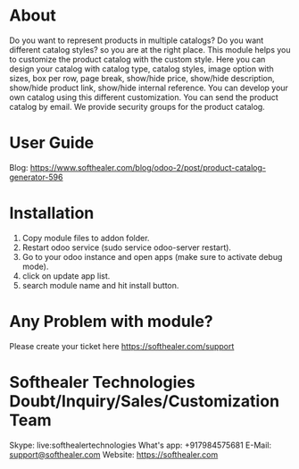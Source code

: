 About
============
Do you want to represent products in multiple catalogs? Do you want different catalog styles? so you are at the right place. This module helps you to customize the product catalog with the custom style. Here you can design your catalog with catalog type, catalog styles, image option with sizes, box per row, page break, show/hide price, show/hide description, show/hide product link, show/hide internal reference. You can develop your own catalog using this different customization. You can send the product catalog by email. We provide security groups for the product catalog. 

User Guide
============
Blog: https://www.softhealer.com/blog/odoo-2/post/product-catalog-generator-596

Installation
============
1) Copy module files to addon folder.
2) Restart odoo service (sudo service odoo-server restart).
3) Go to your odoo instance and open apps (make sure to activate debug mode).
4) click on update app list.
5) search module name and hit install button.

Any Problem with module?
=====================================
Please create your ticket here https://softhealer.com/support

Softhealer Technologies Doubt/Inquiry/Sales/Customization Team
=====================================
Skype: live:softhealertechnologies
What's app: +917984575681
E-Mail: support@softhealer.com
Website: https://softhealer.com
